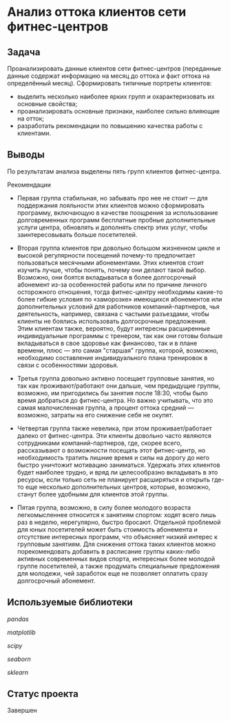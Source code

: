 # Анализ оттока клиентов сети фитнес-центров

## Задача

Проанализировать данные клиентов сети фитнес-центров (переданные данные содержат информацию на месяц до оттока и факт оттока на определённый месяц).
Cформировать типичные портреты клиентов: 
- выделить несколько наиболее ярких групп и охарактеризовать их основные свойства;
- проанализировать основные признаки, наиболее сильно влияющие на отток;
- разработать рекомендации по повышению качества работы с клиентами.

## Выводы

По результатам анализа выделены пять групп клиентов фитнес-центра.

Рекомендации

- Первая группа стабильная, но забывать про нее не стоит — для поддержания лояльности этих клиентов можно сформировать программу, включающую в качестве поощрения за использование долговременных программ бесплатные пробные дополнительные услуги центра, обновлять и дополнять спектр этих услуг, чтобы заинтересовывать больше посетителей.

- Вторая группа клиентов при довольно большом жизненном цикле и высокой регулярности посещений почему-то предпочитает пользоваться месячными абонементами. Этих клиентов стоит изучить лучше, чтобы понять, почему они делают такой выбор. Возможно, они боятся вкладываться в более долгосрочный абонемент из-за особенностей работы или по причине личного осторожного отношения, тогда фитнес-центру необходимы какие-то более гибкие условия по «заморозке» имеющихся абонементов или дополнительных условий для работников компаний-партнеров, чья деятельность, например, связана с частыми разъездами, чтобы клиенты не боялись использовать долгосрочные предложения. Этим клиентам также, вероятно, будут интересны расширенные индивидуальные программы с тренером, так как они готовы больше вкладываться в свое здоровье как финансово, так и в плане времени, плюс — это самая "старшая" группа, которой, возможно, необходимо составление индивидуального плана тренировок в связи с особенностями здоровья.

- Третья группа довольно активно посещает групповые занятия, но так как проживают/работают они дальше, чем предыдущие группы, возможно, им пригодились бы занятия после 18:30, чтобы было время добраться до фитнес-центра. Но важно учитывать, что это самая малочисленная группа, а процент оттока средний — возможно, затраты на его снижение себя не окупят.

- Четвертая группа также невелика, при этом проживает/работает далеко от фитнес-центра. Эти клиенты довольно часто являются сотрудниками компаний-партнеров, где, скорее всего, рассказывают о возможности посещать этот фитнес-центр, но необходимость тратить лишние время и силы на дорогу до него быстро уничтожит мотивацию заниматься. Удержать этих клиентов будет наиболее трудно, и вряд ли целесообразно вкладывать в это ресурсы, если только сеть не планирует расширяться и открыть где-то еще несколько дополнительных центров, которые, возможно, станут более удобными для клиентов этой группы.

- Пятая группа, возможно, в силу более молодого возраста легкомысленнее относится к занятиям спортом: ходят всего лишь раз в неделю, нерегулярно, быстро бросают. Отдельной проблемой для юных посетителей может быть стоимость абонемента и отсутствие интересных программ, что объясняет низкий интерес к групповым занятиям. Для снижения оттока таких клиентов можно порекомендовать добавить в расписание группы каких-либо активных современных видов спорта, интересных более молодой группе посетителей, а также продумать специальные предложения для молодежи, чей заработок еще не позволяет оплатить сразу долгосрочный абонемент.

## Используемые библиотеки
*pandas*

*matplotlib*

*scipy*

*seaborn*

*sklearn*

## Статус проекта
Завершен
